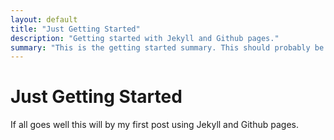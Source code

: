 ```yaml
---
layout: default
title: "Just Getting Started"
description: "Getting started with Jekyll and Github pages."
summary: "This is the getting started summary. This should probably be something that is really mind blowing that sucks the reader in."
---
```


# Just Getting Started

If all goes well this will by my first post using Jekyll and Github pages.
